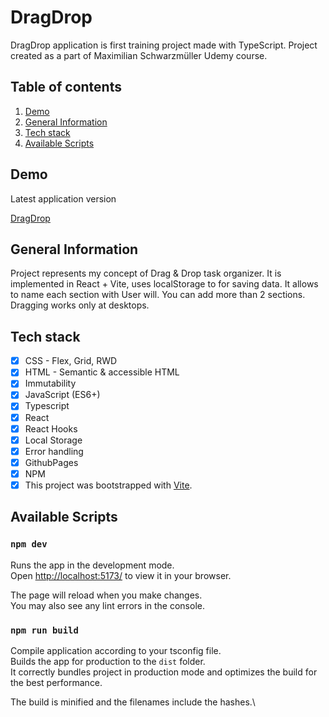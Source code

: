 # DragDrop

DragDrop application is first training project made with TypeScript. 
Project created as a part of Maximilian Schwarzmüller Udemy course.

## Table of contents
1. [Demo](#demo)
2. [General Information](#general-information)
3. [Tech stack](#tech-stack)
4. [Available Scripts](#available-scripts)

## Demo
Latest application version

[DragDrop](https://kraviecdev.github.io/dragdrop/)

## General Information
Project represents my concept of Drag & Drop task organizer. It is implemented in React + Vite, uses localStorage to for saving data.
It allows to name each section with User will. You can add more than 2 sections. Dragging works only at desktops.

## Tech stack

- [x] CSS - Flex, Grid, RWD
- [x] HTML - Semantic & accessible HTML
- [x] Immutability
- [x] JavaScript (ES6+)
- [x] Typescript 
- [x] React
- [x] React Hooks
- [x] Local Storage
- [x] Error handling
- [x] GithubPages
- [x] NPM
- [x] This project was bootstrapped with [Vite](https://vitejs.dev/).

## Available Scripts

### `npm dev`

Runs the app in the development mode.\
Open [http://localhost:5173/](http://localhost:5173/) to view it in your browser.

The page will reload when you make changes.\
You may also see any lint errors in the console.

### `npm run build`

Compile application according to your tsconfig file.\
Builds the app for production to the `dist` folder.\
It correctly bundles project in production mode and optimizes the build for the best performance.

The build is minified and the filenames include the hashes.\